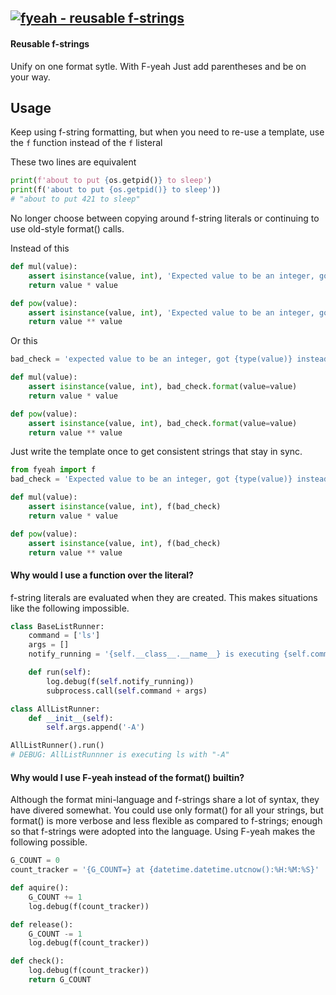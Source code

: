 [![fyeah - reusable f-strings](https://raw.githubusercontent.com/ucodery/fyeah/master/art/logo.png)](https://ucodery.github.io/fyeah/)
------

#### Reusable f-strings
Unify on one format sytle.
With F-yeah Just add parentheses and be on your way.

## Usage
Keep using f-string formatting, but when you need to re-use a template, use the
`f` function instead of the `f` listeral

These two lines are equivalent
```python
print(f'about to put {os.getpid()} to sleep')
print(f('about to put {os.getpid()} to sleep'))
# "about to put 421 to sleep"
```

No longer choose between copying around f-string literals or continuing to use
old-style format() calls.

Instead of this
```python
def mul(value):
    assert isinstance(value, int), 'Expected value to be an integer, got {type(value)} instead'
    return value * value

def pow(value):
    assert isinstance(value, int), 'Expected value to be an integer, got {type(value)} instead'
    return value ** value
```
Or this
```python
bad_check = 'expected value to be an integer, got {type(value)} instead'

def mul(value):
    assert isinstance(value, int), bad_check.format(value=value)
    return value * value

def pow(value):
    assert isinstance(value, int), bad_check.format(value=value)
    return value ** value
```
Just write the template once to get consistent strings that stay in sync.
```python
from fyeah import f
bad_check = 'Expected value to be an integer, got {type(value)} instead'

def mul(value):
    assert isinstance(value, int), f(bad_check)
    return value * value

def pow(value):
    assert isinstance(value, int), f(bad_check)
    return value ** value
```

#### Why would I use a function over the literal?
f-string literals are evaluated when they are created. This makes situations like the
following impossible.
```python
class BaseListRunner:
    command = ['ls']
    args = []
    notify_running = '{self.__class__.__name__} is executing {self.command} with "{" ".join(self.args)}"'

    def run(self):
        log.debug(f(self.notify_running))
        subprocess.call(self.command + args)

class AllListRunner:
    def __init__(self):
        self.args.append('-A')

AllListRunner().run()
# DEBUG: AllListRunnner is executing ls with "-A"
```

#### Why would I use F-yeah instead of the format() builtin?
Although the format mini-language and f-strings share a lot of syntax, they have
divered somewhat. You could use only format() for all your strings, but format()
is more verbose and less flexible as compared to f-strings; enough so that f-strings
were adopted into the language. Using F-yeah makes the following possible.
```python
G_COUNT = 0
count_tracker = '{G_COUNT=} at {datetime.datetime.utcnow():%H:%M:%S}'

def aquire():
    G_COUNT += 1
    log.debug(f(count_tracker))

def release():
    G_COUNT -= 1
    log.debug(f(count_tracker))

def check():
    log.debug(f(count_tracker))
    return G_COUNT
```
